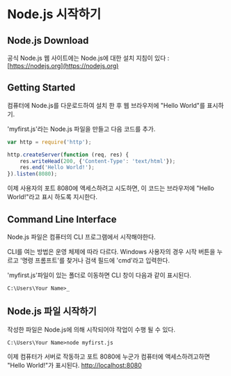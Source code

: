 # Node.js 시작하기

## Node.js Download
공식 Node.js 웹 사이트에는 Node.js에 대한 설치 지침이 있다 :
[https://nodejs.org](https://nodejs.org) 

## Getting Started
컴퓨터에 Node.js를 다운로드하여 설치 한 후 웹 브라우저에 "Hello World"를 표시하기.

'myfirst.js'라는 Node.js 파일을 만들고 다음 코드를 추가.
```js
var http = require('http');

http.createServer(function (req, res) {
	res.writeHead(200, {'Content-Type': 'text/html'});
	res.end('Hello World!');
}).listen(8080);
```

이제 사용자의 포트 8080에 액세스하려고 시도하면, 이 코드는 브라우저에 "Hello World!"라고 표시 하도록 지시한다.	

## Command Line Interface
Node.js 파일은 컴퓨터의 CLI 프로그램에서 시작해야한다.

CLI를 여는 방법은 운영 체제에 따라 다르다. Windows 사용자의 경우 시작 버튼을 누르고 '명령 프롬프트'를 찾거나 검색 필드에 'cmd'라고 입력한다.

'myfirst.js'파일이 있는 폴더로 이동하면 CLI 창이 다음과 같이 표시된다.
```
C:\Users\Your Name>_
```

## Node.js 파일 시작하기
작성한 파일은 Node.js에 의해 시작되어야 작업이 수행 될 수 있다.
```
C:\Users\Your Name>node myfirst.js
```

이제 컴퓨터가 서버로 작동하고 포트 8080에 누군가 컴퓨터에 액세스하려고하면 "Hello World!"가 표시된다.
[http://localhost:8080](http://localhost:8080) 